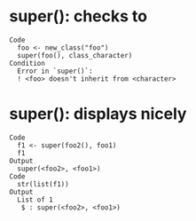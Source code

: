 # super(): checks to

    Code
      foo <- new_class("foo")
      super(foo(), class_character)
    Condition
      Error in `super()`:
      ! <foo> doesn't inherit from <character>

# super(): displays nicely

    Code
      f1 <- super(foo2(), foo1)
      f1
    Output
      super(<foo2>, <foo1>)
    Code
      str(list(f1))
    Output
      List of 1
       $ : super(<foo2>, <foo1>)

